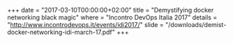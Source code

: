 +++
date        = "2017-03-10T00:00:00+02:00"
title       = "Demystifying docker networking black magic"
where       = "Incontro DevOps Italia 2017"
details     = "http://www.incontrodevops.it/events/idi2017/"
slide       = "/downloads/demist-docker-networking-idi-march-17.pdf"
+++
